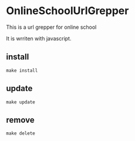 # OnlineSchoolUrlGrepper
This is a url grepper for online school

It is wrriten with javascript.

## install

`make install`

## update

`make update`

## remove

`make delete`
